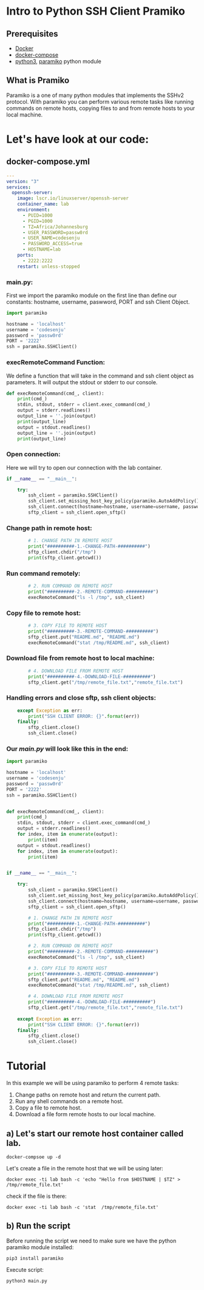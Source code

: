 # Intro to Python SSH Client Pramiko

## Prerequisites
- [Docker](https://docs.docker.com/engine/install/)
- [docker-compose](https://docs.docker.com/compose/install/)
- [python3](https://www.python.org/downloads/), [paramiko](https://www.paramiko.org/installing.html) python module
  
## What is Pramiko
Paramiko is a one of many python modules that implements the SSHv2 protocol. With paramiko you can perform various remote tasks like running commands on remote hosts, copying files to and from remote hosts to your local machine.

# Let's have look at our code:
## docker-compose.yml
```yaml
---
version: "3"
services:
  openssh-server:
    image: lscr.io/linuxserver/openssh-server
    container_name: lab
    environment:
      - PUID=1000
      - PGID=1000
      - TZ=Africa/Johannesburg
      - USER_PASSWORD=passw0rd
      - USER_NAME=codesenju
      - PASSWORD_ACCESS=true 
      - HOSTNAME=lab
    ports:
      - 2222:2222
    restart: unless-stopped
```

### main.py:
First we import the paramiko module on the first line than define our constants: hostname, username, paswword, PORT and ssh Client Object.

```python
import paramiko

hostname = 'localhost'
username = 'codesenju'
password = 'passw0rd'
PORT = '2222'
ssh = paramiko.SSHClient()
```

### execRemoteCommand Function:
We define a function that will take in the command and ssh client object as parameters. It will output the stdout or stderr to our console.
```python
def execRemoteCommand(cmd_, client):
    print(cmd_)
    stdin, stdout, stderr = client.exec_command(cmd_)
    output = stderr.readlines()
    output_line = ''.join(output)
    print(output_line)
    output = stdout.readlines()
    output_line = ''.join(output)
    print(output_line)
```
### Open connection:
Here we will try to open our connection with the lab container.
```python
if __name__ == "__main__":

    try:
        ssh_client = paramiko.SSHClient()
        ssh_client.set_missing_host_key_policy(paramiko.AutoAddPolicy())
        ssh_client.connect(hostname=hostname, username=username, password=password, port=PORT)
        sftp_client = ssh_client.open_sftp()
```

### Change path in remote host:
```python
        # 1. CHANGE PATH IN REMOTE HOST
        print("##########-1.-CHANGE-PATH-##########")
        sftp_client.chdir("/tmp")
        print(sftp_client.getcwd())
```
### Run command remotely:
```python
        # 2. RUN COMMAND ON REMOTE HOST
        print("##########-2.-REMOTE-COMMAND-##########")
        execRemoteCommand("ls -l /tmp", ssh_client)
```

###  Copy file to remote host:
```python
        # 3. COPY FILE TO REMOTE HOST
        print("##########-3.-REMOTE-COMMAND-##########")
        sftp_client.put("README.md", "README.md")
        execRemoteCommand("stat /tmp/README.md", ssh_client)
```
### Download file from remote host to local machine:
```python
        # 4. DOWNLOAD FILE FROM REMOTE HOST
        print("##########-4.-DOWNLOAD-FILE-##########")
        sftp_client.get("/tmp/remote_file.txt","remote_file.txt")
```
### Handling errors and close sftp, ssh client objects:
```python
    except Exception as err:
        print("SSH CLIENT ERROR: {}".format(err))
    finally:
        sftp_client.close()
        ssh_client.close()
```

### Our *main.py* will look like this in the end:
```python
import paramiko

hostname = 'localhost'
username = 'codesenju'
password = 'passw0rd'
PORT = '2222'
ssh = paramiko.SSHClient()


def execRemoteCommand(cmd_, client):
    print(cmd_)
    stdin, stdout, stderr = client.exec_command(cmd_)
    output = stderr.readlines()
    for index, item in enumerate(output):
        print(item)
    output = stdout.readlines()
    for index, item in enumerate(output):
        print(item)


if __name__ == "__main__":

    try:
        ssh_client = paramiko.SSHClient()
        ssh_client.set_missing_host_key_policy(paramiko.AutoAddPolicy())
        ssh_client.connect(hostname=hostname, username=username, password=password, port=PORT)
        sftp_client = ssh_client.open_sftp()

        # 1. CHANGE PATH IN REMOTE HOST
        print("##########-1.-CHANGE-PATH-##########")
        sftp_client.chdir("/tmp")
        print(sftp_client.getcwd())

        # 2. RUN COMMAND ON REMOTE HOST
        print("##########-2.-REMOTE-COMMAND-##########")
        execRemoteCommand("ls -l /tmp", ssh_client)

        # 3. COPY FILE TO REMOTE HOST
        print("##########-3.-REMOTE-COMMAND-##########")
        sftp_client.put("README.md", "README.md")
        execRemoteCommand("stat /tmp/README.md", ssh_client)

        # 4. DOWNLOAD FILE FROM REMOTE HOST
        print("##########-4.-DOWNLOAD-FILE-##########")
        sftp_client.get("/tmp/remote_file.txt","remote_file.txt")
        
    except Exception as err:
        print("SSH CLIENT ERROR: {}".format(err))
    finally:
        sftp_client.close()
        ssh_client.close()

```

# Tutorial
In this example we will be using paramiko to perform 4 remote tasks:
  1.  Change paths on remote host and return the current path.
  2.  Run any shell commands on a remote host.
  3.  Copy a file to remote host.
  4.  Download a file form remote hosts to our local machine.

## a) Let's  start our remote host container called lab.
```shell
docker-compsoe up -d
```
Let's create a file in the remote host that we will be using later:
```shell
docker exec -ti lab bash -c 'echo "Hello from $HOSTNAME | $TZ" > /tmp/remote_file.txt'
```
check if the file is there:
```shell
docker exec -ti lab bash -c 'stat  /tmp/remote_file.txt'
```
## b) Run the script
Before running the script we need to make sure we have the python paramiko module installed:
```shell
pip3 install paramiko
```
Execute script:
```shell
python3 main.py
```